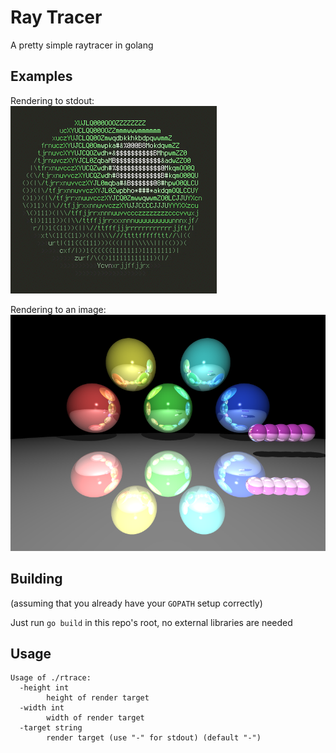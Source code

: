 # Ray Tracer
A pretty simple raytracer in golang

## Examples
Rendering to stdout:  
![render](rotating_light.gif)

Rendering to an image:  
![render](render.png)

## Building
(assuming that you already have your `GOPATH` setup correctly)

Just run `go build` in this repo's root, no external libraries are needed

## Usage
```
Usage of ./rtrace:
  -height int
        height of render target
  -width int
        width of render target
  -target string
        render target (use "-" for stdout) (default "-")
```
